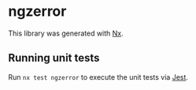 # ngzerror

This library was generated with [Nx](https://nx.dev).

## Running unit tests

Run `nx test ngzerror` to execute the unit tests via [Jest](https://jestjs.io).
